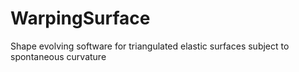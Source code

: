 # WarpingSurface
Shape evolving software for triangulated elastic surfaces subject to spontaneous curvature
